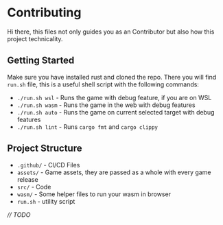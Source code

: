# Contributing

Hi there, this files not only guides you as an Contributor but also how this project technicality.

## Getting Started

Make sure you have installed rust and cloned the repo. There you will find `run.sh` file, this is a useful
shell script with the following commands:

- `./run.sh wsl` - Runs the game with debug feature, if you are on WSL
- `./run.sh wasm` - Runs the game in the web with debug features
- `./run.sh auto` - Runs the game on current selected target with debug features
- `./run.sh lint` - Runs `cargo fmt` and `cargo clippy`

## Project Structure

- `.github/` - CI/CD Files
- `assets/` - Game assets, they are passed as a whole with every game release
- `src/` - Code
- `wasm/` - Some helper files to run your wasm in browser
- `run.sh` - utility script

_// TODO_
